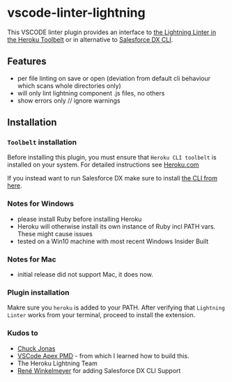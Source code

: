 vscode-linter-lightning
=========================

This VSCODE linter plugin provides
an interface to [the Lightning Linter in the Heroku Toolbelt](https://developer.salesforce.com/docs/atlas.en-us.lightning.meta/lightning/cli_intro.htm) or in alternative to [Salesforce DX CLI](https://developer.salesforce.com/tools/sfdxcli).

## Features
- per file linting on save or open (deviation from default cli behaviour which scans whole directories only)
- will only lint lightning component .js files, no others
- show errors only // ignore warnings

## Installation
### `Toolbelt` installation
Before installing this plugin, you must ensure that `Heroku CLI toolbelt` is installed on your
system. For detailed instructions see [Heroku.com](https://devcenter.heroku.com/articles/heroku-cli)

If you instead want to run Salesforce DX make sure to install [the CLI from here](https://developer.salesforce.com/tools/sfdxcli).

### Notes for Windows
- please install Ruby before installing Heroku
- Heroku will otherwise install its own instance of Ruby incl PATH vars. These might cause issues
- tested on a Win10 machine with most recent Windows Insider Built

### Notes for Mac
- initial release did not support Mac, it does now.

### Plugin installation

Makre sure you `heroku` is added to your PATH. After verifying that `Lightning Linter` works from your terminal, proceed to install the extension. 


### Kudos to
- [Chuck Jonas](https://github.com/ChuckJonas) 
- [VSCode Apex PMD](https://github.com/ChuckJonas/vscode-apex-pmd) - from which I learned how to build this. 
- The Heroku Lightning Team
- [René Winkelmeyer](https://twitter.com/muenzpraeger) for adding Salesforce DX CLI Support
